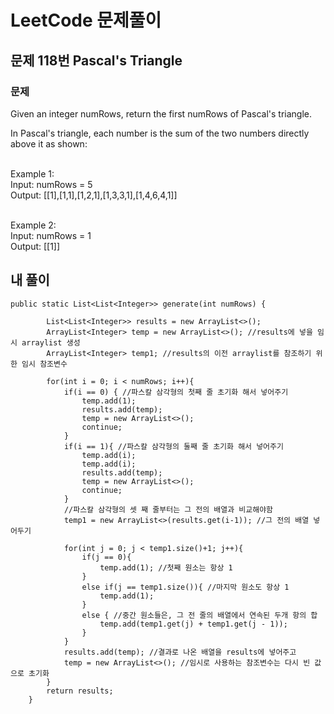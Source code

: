 # LeetCode 문제풀이

## 문제 118번 Pascal's Triangle
### 문제<br>
Given an integer numRows, return the first numRows of Pascal's triangle.

In Pascal's triangle, each number is the sum of the two numbers directly above it as shown:<br> <br> 

Example 1:<br> 
Input: numRows = 5<br> 
Output: [[1],[1,1],[1,2,1],[1,3,3,1],[1,4,6,4,1]]<br> <br> 

Example 2:<br> 
Input: numRows = 1<br> 
Output: [[1]]<br> 

## 내 풀이
```
public static List<List<Integer>> generate(int numRows) {

        List<List<Integer>> results = new ArrayList<>();
        ArrayList<Integer> temp = new ArrayList<>(); //results에 넣을 임시 arraylist 생성
        ArrayList<Integer> temp1; //results의 이전 arraylist를 참조하기 위한 임시 참조변수

        for(int i = 0; i < numRows; i++){
            if(i == 0) { //파스칼 삼각형의 첫째 줄 초기화 해서 넣어주기
                temp.add(1);
                results.add(temp);
                temp = new ArrayList<>();
                continue;
            }
            if(i == 1){ //파스칼 삼각형의 둘째 줄 초기화 해서 넣어주기
                temp.add(i);
                temp.add(i);
                results.add(temp);
                temp = new ArrayList<>();
                continue;
            }
            //파스칼 삼각형의 셋 째 줄부터는 그 전의 배열과 비교해야함
            temp1 = new ArrayList<>(results.get(i-1)); //그 전의 배열 넣어두기

            for(int j = 0; j < temp1.size()+1; j++){
                if(j == 0){
                    temp.add(1); //첫째 원소는 항상 1
                }
                else if(j == temp1.size()){ //마지막 원소도 항상 1
                    temp.add(1);
                }
                else { //중간 원소들은, 그 전 줄의 배열에서 연속된 두개 항의 합
                    temp.add(temp1.get(j) + temp1.get(j - 1));
                }
            }
            results.add(temp); //결과로 나온 배열을 results에 넣어주고
            temp = new ArrayList<>(); //임시로 사용하는 참조변수는 다시 빈 값으로 초기화
        }
        return results;
    }
```